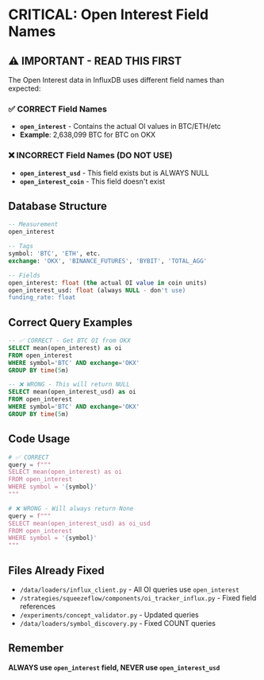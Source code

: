 # CRITICAL: Open Interest Field Names

## ⚠️ IMPORTANT - READ THIS FIRST

The Open Interest data in InfluxDB uses different field names than expected:

### ✅ CORRECT Field Names
- **`open_interest`** - Contains the actual OI values in BTC/ETH/etc
- **Example**: 2,638,099 BTC for BTC on OKX

### ❌ INCORRECT Field Names (DO NOT USE)
- **`open_interest_usd`** - This field exists but is ALWAYS NULL
- **`open_interest_coin`** - This field doesn't exist

## Database Structure

```sql
-- Measurement
open_interest

-- Tags
symbol: 'BTC', 'ETH', etc.
exchange: 'OKX', 'BINANCE_FUTURES', 'BYBIT', 'TOTAL_AGG'

-- Fields
open_interest: float (the actual OI value in coin units)
open_interest_usd: float (always NULL - don't use)
funding_rate: float
```

## Correct Query Examples

```sql
-- ✅ CORRECT - Get BTC OI from OKX
SELECT mean(open_interest) as oi 
FROM open_interest 
WHERE symbol='BTC' AND exchange='OKX'
GROUP BY time(5m)

-- ❌ WRONG - This will return NULL
SELECT mean(open_interest_usd) as oi 
FROM open_interest 
WHERE symbol='BTC' AND exchange='OKX'
GROUP BY time(5m)
```

## Code Usage

```python
# ✅ CORRECT
query = f"""
SELECT mean(open_interest) as oi
FROM open_interest 
WHERE symbol = '{symbol}'
"""

# ❌ WRONG - Will always return None
query = f"""
SELECT mean(open_interest_usd) as oi_usd
FROM open_interest 
WHERE symbol = '{symbol}'
"""
```

## Files Already Fixed
- `/data/loaders/influx_client.py` - All OI queries use `open_interest`
- `/strategies/squeezeflow/components/oi_tracker_influx.py` - Fixed field references
- `/experiments/concept_validator.py` - Updated queries
- `/data/loaders/symbol_discovery.py` - Fixed COUNT queries

## Remember
**ALWAYS use `open_interest` field, NEVER use `open_interest_usd`**